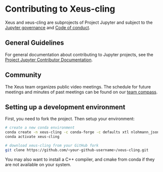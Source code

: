 # Contributing to Xeus-cling

Xeus and xeus-cling are subprojects of Project Jupyter and subject to the [Jupyter governance](https://github.com/jupyter/governance) and [Code of conduct](https://github.com/jupyter/governance/blob/master/conduct/code_of_conduct.md).

## General Guidelines

For general documentation about contributing to Jupyter projects, see the [Project Jupyter Contributor Documentation](https://jupyter.readthedocs.io/en/latest/contributor/content-contributor.html).

## Community

The Xeus team organizes public video meetings. The schedule for future meetings and minutes of past meetings can be found on our [team compass](https://jupyter-xeus.github.io/).

## Setting up a development environment

First, you need to fork the project. Then setup your environment:

```bash
# create a new conda environment
conda create -n xeus-cling -c conda-forge -c defaults xtl nlohmann_json cppzmq cpp-argparse pugixml xeus cling
conda activate xeus-cling

# download xeus-cling from your GitHub fork
git clone https://github.com/<your-github-username>/xeus-cling.git
```

You may also want to install a C++ compiler, and cmake from conda if they are not available on your system.

